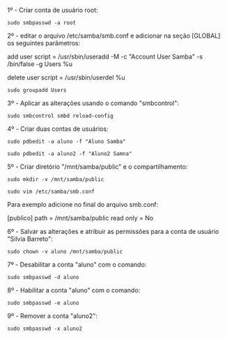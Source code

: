 1º - Criar conta de usuário root:

`sudo smbpasswd -a root`

2º - editar o arquivo /etc/samba/smb.conf e adicionar na seção [GLOBAL] os seguintes parâmetros:

add user script = /usr/sbin/useradd -M -c "Account User Samba" -s /bin/false -g Users %u

delete user script = /usr/sbin/userdel %u

`sudo groupadd Users`

3º - Aplicar as alterações usando o comando "smbcontrol":

`sudo smbcontrol smbd reload-config`

4º - Criar duas contas de usuários:

`sudo pdbedit -a aluno -f "Aluno Samba"`

`sudo pdbedit -a aluno2 -f "Aluno2 Samna"`

5º - Criar diretório "/mnt/samba/public" e o compartilhamento:

`sudo mkdir -v /mnt/samba/public`

`sudo vim /etc/samba/smb.conf`

Para exemplo adicione no final do arquivo smb.conf:

[publico]
    path = /mnt/samba/public
    read only = No

6º - Salvar as alterações e atribuir as permissões para a conta de usuário "Silvia Barreto":

`sudo chown -v aluno /mnt/samba/public`

7º - Desabilitar a conta "aluno" com o comando:

`sudo smbpasswd -d aluno`

8º - Habilitar a conta "aluno" com o comando:

`sudo smbpasswd -e aluno`

9º - Remover a conta "aluno2":

`sudo smbpasswd -x aluno2`
